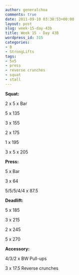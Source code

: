 ```yaml
---
author: generalchoa
comments: true
date: 2011-09-10 03:38:53+00:00
layout: post
slug: week-15-day-43b
title: Week 15 - Day 43B
wordpress_id: 315
categories:
- B
- StrongLifts
tags:
- 5x5
- press
- reverse crunches
- squat
- stall
---
```


**Squat:**

2 x 5 x Bar

5 x 135

3 x 155

2 x 175

1 x 195

3 x 5 x 205

**Press:**

5 x Bar

3 x 64

5/5/5/4/4 x 87.5

**Deadlift:**

5 x 185

3 x 215

2 x 245

5 x 270

**Accessory:**

4/3/2 x BW Pull-ups

3 x 17.5 Reverse crunches
